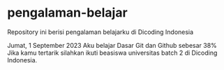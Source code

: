 # pengalaman-belajar
Repository ini berisi pengalaman belajarku di Dicoding Indonesia

Jumat, 1 September 2023 Aku belajar Dasar Git dan Github sebesar 38%
Jika kamu tertarik silahkan ikuti beasiswa universitas batch 2 di Dicoding Indonesia.
